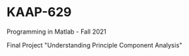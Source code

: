 # KAAP-629

Programming in Matlab - Fall 2021

Final Project "Understanding Principle Component Analysis"
